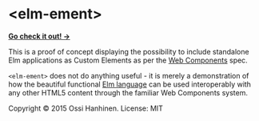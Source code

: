 # &lt;elm-ement&gt;

**[Go check it out! →](http://ohanhi.github.io/elm-ement/)**

This is a proof of concept displaying the possibility to include standalone Elm applications as Custom Elements as per the [Web Components](http://webcomponents.org/) spec.

`<elm-ement>` does not do anything useful - it is merely a demonstration of how the beautiful functional [Elm language](http://elm-lang.org/) can be used interoperably with any other HTML5 content through the familiar Web Components system.

Copyright &copy; 2015 Ossi Hanhinen.
License: MIT
